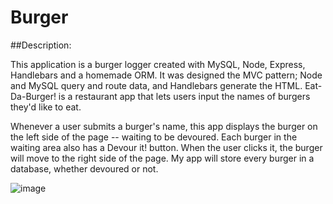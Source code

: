 # Burger

##Description:

This application is a burger logger created with MySQL, Node, Express, Handlebars and a homemade ORM. It was designed the MVC pattern; Node and MySQL query and route data, and Handlebars generate the HTML. Eat-Da-Burger! is a restaurant app that lets users input the names of burgers they'd like to eat.

Whenever a user submits a burger's name, this app displays the burger on the left side of the page -- waiting to be devoured.
Each burger in the waiting area also has a Devour it! button. When the user clicks it, the burger will move to the right side of the page.
My app will store every burger in a database, whether devoured or not.



![image](https://user-images.githubusercontent.com/65681350/96355457-abe54400-1096-11eb-9adc-313f12f5f72c.png)

